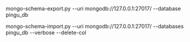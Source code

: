 mongo-schema-export.py --uri mongodb://127.0.0.1:27017/ --database pingu_db

mongo-schema-import.py --uri mongodb://127.0.0.1:27017/ --databases pingu_db --verbose --delete-col
